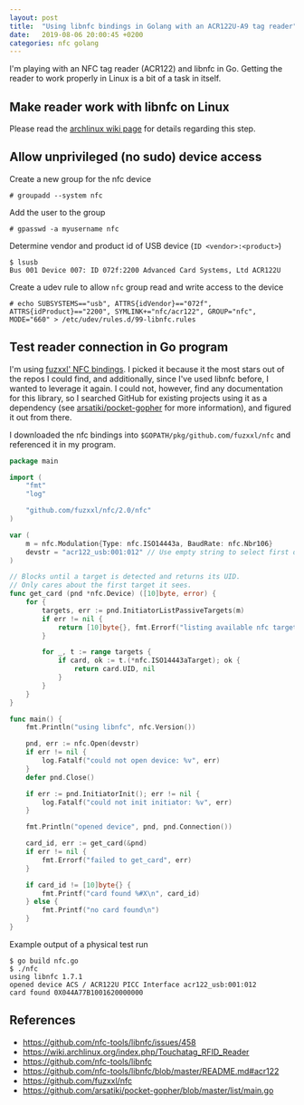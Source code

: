 ```yaml
---
layout: post
title:  "Using libnfc bindings in Golang with an ACR122U-A9 tag reader"
date:   2019-08-06 20:00:45 +0200
categories: nfc golang
---
```


I'm playing with an NFC tag reader (ACR122) and libnfc in Go.
Getting the reader to work properly in Linux is a bit of a task in itself.

## Make reader work with libnfc on Linux

Please read the [archlinux wiki page](https://wiki.archlinux.org/index.php/Touchatag_RFID_Reader) for details regarding this step.

## Allow unprivileged (no sudo) device access

Create a new group for the nfc device

```
# groupadd --system nfc
```

Add the user to the group

```
# gpasswd -a myusername nfc
```

Determine vendor and product id of USB device (`ID <vendor>:<product>`)

```
$ lsusb
Bus 001 Device 007: ID 072f:2200 Advanced Card Systems, Ltd ACR122U
```

Create a udev rule to allow `nfc` group read and write access to the device

```
# echo SUBSYSTEMS=="usb", ATTRS{idVendor}=="072f", ATTRS{idProduct}=="2200", SYMLINK+="nfc/acr122", GROUP="nfc", MODE="660" > /etc/udev/rules.d/99-libnfc.rules
```

## Test reader connection in Go program

I'm using [fuzxxl' NFC bindings][nfc-repo]. I picked it because it the most
stars out of the repos I could find, and additionally, since I've used libnfc
before, I wanted to leverage it again. I could not, however, find
any documentation for this library, so I searched GitHub for existing projects
using it as a dependency (see [arsatiki/pocket-gopher][] for more information),
and figured it out from there.

I downloaded the nfc bindings into `$GOPATH/pkg/github.com/fuzxxl/nfc` and
referenced it in my program.

```go
package main

import (
	"fmt"
	"log"

	"github.com/fuzxxl/nfc/2.0/nfc"
)

var (
	m = nfc.Modulation{Type: nfc.ISO14443a, BaudRate: nfc.Nbr106}
	devstr = "acr122_usb:001:012" // Use empty string to select first device
)

// Blocks until a target is detected and returns its UID.
// Only cares about the first target it sees.
func get_card (pnd *nfc.Device) ([10]byte, error) {
	for {
		targets, err := pnd.InitiatorListPassiveTargets(m)
		if err != nil {
			return [10]byte{}, fmt.Errorf("listing available nfc targets", err)
		}

		for _, t := range targets {
			if card, ok := t.(*nfc.ISO14443aTarget); ok {
				return card.UID, nil
			}
		}
	}
}

func main() {
	fmt.Println("using libnfc", nfc.Version())

	pnd, err := nfc.Open(devstr)
	if err != nil {
		log.Fatalf("could not open device: %v", err)
	}
	defer pnd.Close()

	if err := pnd.InitiatorInit(); err != nil {
		log.Fatalf("could not init initiator: %v", err)
	}

	fmt.Println("opened device", pnd, pnd.Connection())

	card_id, err := get_card(&pnd)
	if err != nil {
		fmt.Errorf("failed to get_card", err)
	}

	if card_id != [10]byte{} {
		fmt.Printf("card found %#X\n", card_id)
	} else {
		fmt.Printf("no card found\n")
	}
}
```

Example output of a physical test run

```
$ go build nfc.go
$ ./nfc
using libnfc 1.7.1
opened device ACS / ACR122U PICC Interface acr122_usb:001:012
card found 0X044A77B1001620000000
```

## References
- <https://github.com/nfc-tools/libnfc/issues/458>
- <https://wiki.archlinux.org/index.php/Touchatag_RFID_Reader>
- <https://github.com/nfc-tools/libnfc>
- <https://github.com/nfc-tools/libnfc/blob/master/README.md#acr122>
- <https://github.com/fuzxxl/nfc>
- <https://github.com/arsatiki/pocket-gopher/blob/master/list/main.go>

[nfc-repo]: https://github.com/fuzxxl/nfc
[arsatiki/pocket-gopher]: https://github.com/arsatiki/pocket-gopher/blob/master/list/main.go
